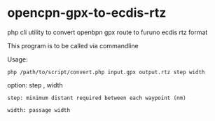 # opencpn-gpx-to-ecdis-rtz
php cli utility to convert openbpn gpx route to furuno ecdis rtz format

This program is to be called via commandline

Usage: 

  	php /path/to/script/convert.php input.gpx output.rtz step width

option: step , width

	step: minimum distant required between each waypoint (nm)
  
	width: passage width
